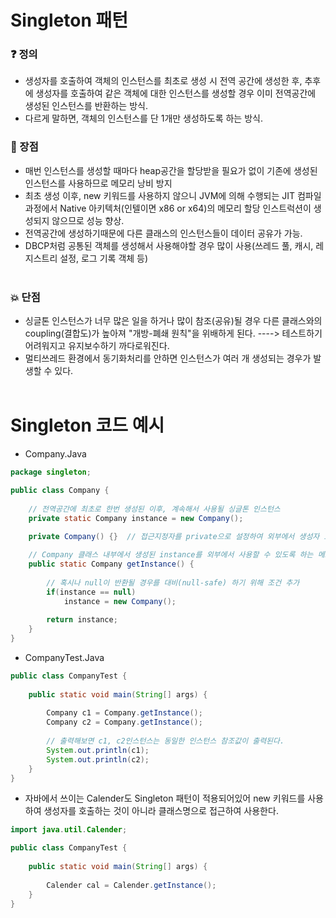 # Singleton 패턴
### :question: 정의
- 생성자를 호출하여 객체의 인스턴스를 최초로 생성 시 전역 공간에 생성한 후, 추후에 생성자를 호출하여 같은 객체에 대한 인스턴스를 생성할 경우 이미 전역공간에 생성된 인스턴스를 반환하는 방식. 
- 다르게 말하면, 객체의 인스턴스를 단 1개만 생성하도록 하는 방식.

### :star2: 장점
- 매번 인스턴스를 생성할 때마다 heap공간을 할당받을 필요가 없이 기존에 생성된 인스턴스를 사용하므로 메모리 낭비 방지
- 최초 생성 이후, new 키워드를 사용하지 않으니 JVM에 의해 수행되는 JIT 컴파일 과정에서 Native 아키텍처(인텔이면 x86 or x64)의 메모리 할당 인스트럭션이 생성되지 않으므로 성능 향상.
- 전역공간에 생성하기때문에 다른 클래스의 인스턴스들이 데이터 공유가 가능.
- DBCP처럼 공통된 객체를 생성해서 사용해야할 경우 많이 사용(쓰레드 풀, 캐시, 레지스트리 설정, 로그 기록 객체 등)
<br/><br/>


### :collision: 단점
- 싱글톤 인스턴스가 너무 많은 일을 하거나 많이 참조(공유)될 경우 다른 클래스와의 coupling(결합도)가 높아져 "개방-폐쇄 원칙"을 위배하게 된다. ----> 테스트하기 어려워지고 유지보수하기 까다로워진다.
- 멀티쓰레드 환경에서 동기화처리를 안하면 인스턴스가 여러 개 생성되는 경우가 발생할 수 있다.
<br/><br/>

# Singleton 코드 예시
- Company.Java
```Java
package singleton;

public class Company {
    
    // 전역공간에 최초로 한번 생성된 이후, 계속해서 사용될 싱글톤 인스턴스
    private static Company instance = new Company();
    
    private Company() {}  // 접근지정자를 private으로 설정하여 외부에서 생성자 호출을 통해 인스턴스 생성을 못하도록 설정    

    // Company 클래스 내부에서 생성된 instance를 외부에서 사용할 수 있도록 하는 메소드
    public static Company getInstance() {
        
        // 혹시나 null이 반환될 경우를 대비(null-safe) 하기 위해 조건 추가
        if(instance == null)
            instance = new Company();
            
        return instance;
    }
}
```
- CompanyTest.Java
```Java
public class CompanyTest {
    
    public static void main(String[] args) {
        
        Company c1 = Company.getInstance();
        Company c2 = Company.getInstance();
        
        // 출력해보면 c1, c2인스턴스는 동일한 인스턴스 참조값이 출력된다.
        System.out.println(c1);
        System.out.println(c2);
    }
}
```
- 자바에서 쓰이는 Calender도 Singleton 패턴이 적용되어있어 new 키워드를 사용하여 생성자를 호출하는 것이 아니라 클래스명으로 접근하여 사용한다.
```Java
import java.util.Calender;

public class CompanyTest {
    
    public static void main(String[] args) {
        
        Calender cal = Calender.getInstance();
    }
}
```
